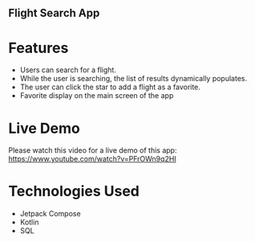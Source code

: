 ## Flight Search App

# Features
- Users can search for a flight.
- While the user is searching, the list of results dynamically populates.
- The user can click the star to add a flight as a favorite.
- Favorite display on the main screen of the app

# Live Demo
Please watch this video for a live demo of this app: https://www.youtube.com/watch?v=PFrOWn9q2HI

# Technologies Used
  - Jetpack Compose
  - Kotlin
  - SQL
